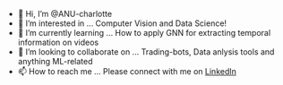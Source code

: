 - 👋 Hi, I’m @ANU-charlotte
- 👀 I’m interested in ... Computer Vision and Data Science!
- 🌱 I’m currently learning ... How to apply GNN for extracting temporal information on videos 
- 💞️ I’m looking to collaborate on ... Trading-bots, Data anlysis tools and anything ML-related
- 📫 How to reach me ... Please connect with me on [LinkedIn](https://www.linkedin.com/in/charlotte-kwong-351503201/)   

<!---
ANU-charlotte/ANU-charlotte is a ✨ special ✨ repository because its `README.md` (this file) appears on your GitHub profile.
You can click the Preview link to take a look at your changes.
--->
